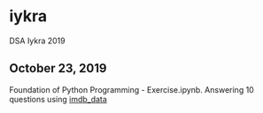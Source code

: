 # iykra
DSA Iykra 2019

## October 23, 2019
Foundation of Python Programming - Exercise.ipynb. Answering 10 questions using [imdb_data](https://github.com/scalabretta/GroupProject--IMDB/tree/master/Dataset)